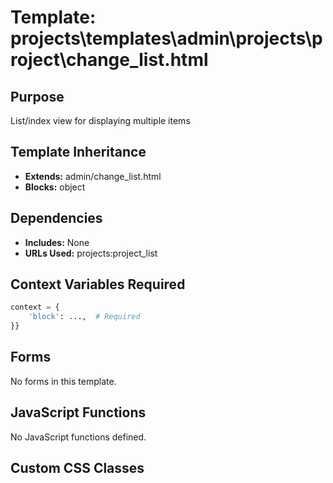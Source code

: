 # Template: projects\templates\admin\projects\project\change_list.html

## Purpose
List/index view for displaying multiple items

## Template Inheritance
- **Extends:** admin/change_list.html
- **Blocks:** object

## Dependencies
- **Includes:** None
- **URLs Used:** projects:project_list

## Context Variables Required
```python
context = {
    'block': ...,  # Required
}}
```

## Forms
No forms in this template.

## JavaScript Functions
No JavaScript functions defined.

## Custom CSS Classes
